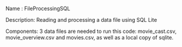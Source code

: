 Name : FileProcessingSQL

Description: Reading and processing a data file using SQL Lite

Components: 3 data files are needed to run this code: movie_cast.csv, movie_overview.csv and movies.csv, as well as a local copy of sqlite.
